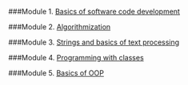 ###Module 1.
[Basics of software code development](https://github.com/RGReeTy/GrowMyJava/tree/master/src/com/GrowMyJava/Module_1_BasicsOfSoftwareCodeDevelopment>)

###Module 2.
[Algorithmization](https://github.com/RGReeTy/GrowMyJava/tree/master/src/com/GrowMyJava/Module_2_Algorithmization)

###Module 3.
[Strings and basics of text processing](https://github.com/RGReeTy/GrowMyJava/tree/master/src/com/GrowMyJava/Module_3_Strings_and_basics_of_text_processing)

###Module 4.
[Programming with classes](https://github.com/RGReeTy/GrowMyJava/tree/master/src/com/GrowMyJava/Module_4_Programming_with_classes)

###Module 5.
[Basics of OOP](https://github.com/RGReeTy/GrowMyJava/tree/master/src/com/GrowMyJava/Module_5_Basics_of_OOP/Task_1)
